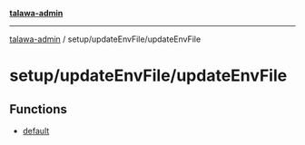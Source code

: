 [**talawa-admin**](../../../README.md)

***

[talawa-admin](../../../README.md) / setup/updateEnvFile/updateEnvFile

# setup/updateEnvFile/updateEnvFile

## Functions

- [default](functions/default.md)
